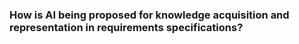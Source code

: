 ### How is AI being proposed for knowledge acquisition and representation in requirements specifications?